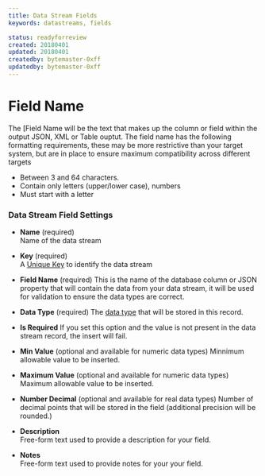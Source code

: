 ```yaml
---
title: Data Stream Fields
keywords: datastreams, fields

status: readyforreview
created: 20180401
updated: 20180401
createdby: bytemaster-0xff
updatedby: bytemaster-0xff
---
```


# Field Name
The [Field Name will be the text that makes up the column or field within the output JSON, XML or Table ouptut.  The 
field name has the following formatting requirements, these may be more restrictive than your target system, but are 
in place to ensure maximum compatibility across different targets
* Between 3 and 64 characters.
* Contain only letters (upper/lower case), numbers
* Must start with a letter

### Data Stream Field Settings

* **Name** (required)  
Name of the data stream

* **Key** (required)  
A [Unique Key](../Topics/Keys.md) to identify the data stream


* **Field Name** (required)
This is the name of the database column or JSON property that will contain the data from your data stream, it will be used for validation to ensure the data types are correct.

* **Data Type** (required)
The [data type](../Messaging/TypeSystem/Index.md) that will be stored in this record.

* **Is Required**
If you set this option and the value is not present in the data stream record, the insert will fail.

* **Min Value**  (optional and available for numeric data types)
Minnimum allowable value to be inserted.

* **Maximum Value** (optional and available for numeric data types)
Maximum allowable value to be inserted.

* **Number Decimal** (optional and available for real data types)
Number of decimal points that will be stored in the field (additional precision will be rounded.)

* **Description**     
Free-form text used to provide a description for your field.

* **Notes**     
Free-form text used to provide notes for your your field.




